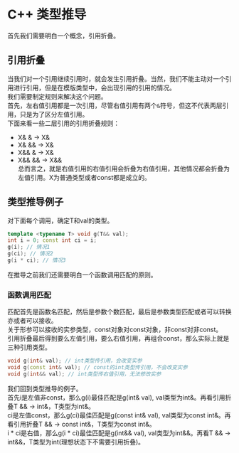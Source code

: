 # C++ 类型推导

首先我们需要明白一个概念，引用折叠。

## 引用折叠

当我们对一个引用继续引用时，就会发生引用折叠。当然，我们不能主动对一个引用进行引用，但是在模版类型中，会出现引用的引用的情况。  
我们需要制定规则来解决这个问题。  
首先，左右值引用都是一次引用，尽管右值引用有两个`&`符号，但这不代表两层引用，只是为了区分左值引用。  
下面来看一些二层引用的引用折叠规则：    

* X& & -> X&
* X& && -> X&
* X&& & -> X&
* X&& && -> X&&  
  总而言之，就是右值引用的右值引用会折叠为右值引用，其他情况都会折叠为左值引用。X为普通类型或者const都是成立的。

## 类型推导例子

对下面每个调用，确定T和val的类型。

```cpp
template <typename T> void g(T&& val);
int i = 0; const int ci = i;
g(i); // 情况1
g(ci); // 情况2
g(i * ci); // 情况3
```

在推导之前我们还需要明白一个函数调用匹配的原则。

### 函数调用匹配

匹配首先是函数名匹配，然后是参数个数匹配，最后是参数类型匹配或者可以转换亦或者可以接收。  
关于形参可以接收的实参类型，const对象对const对象，非const对非const。  
引用折叠最后得到要么左值引用，要么右值引用，再组合const，那么实际上就是三种引用类型。     

```cpp
void g(int& val); // int类型传引用，会改变实参
void g(const int& val); // const的int类型传引用，不会改变实参
void g(int&& val); // int类型传右值引用，无法修改实参
```

我们回到类型推导的例子。  
首先i是左值非const，那么g(i)最佳匹配是g(int& val), val类型为int&。再看引用折叠T && -> int&，T类型为int&。  
ci是左值const，那么g(ci)最佳匹配是g(const int& val), val类型为const int&。再看引用折叠T && -> const int&，T类型为const int&。  
i * ci是右值，那么g(i * ci)最佳匹配是g(int&& val), val类型为int&&。再看T && -> int&&，T类型为int(理想状态下不需要引用折叠)。  
